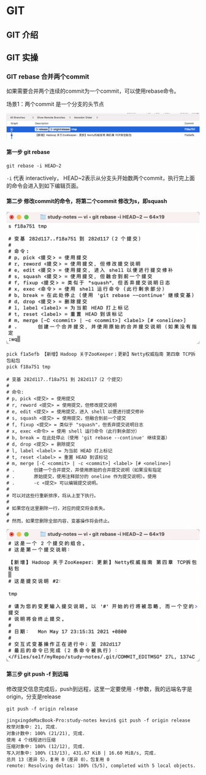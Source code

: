 # GIT 

## GIT 介绍

## GIT 实操

### GIT rebase 合并两个commit

如果需要合并两个连续的commit为一个commit，可以使用rebase命令。

场景1：两个commit 是一个分支的头节点

![example](../images/git/git%20rebase%20example.png)

#### 第一步 git rebase 
```shell script
git rebase -i HEAD~2
```
`-i` 代表 interactively， HEAD~2表示从分支头开始数两个commit，执行完上面的命令会进入到如下编辑页面。

#### 第二步 修改commit的命令，将第二个commit 修改为s，即squash

![step1](../images/git/git%20rebase%20step1.png)

```text
pick f1a5efb 【新增】Hadoop 关于ZooKeeper；更新】Netty权威指南 第四章 TCP拆包粘包
pick f18a751 tmp

# 变基 282d117..f18a751 到 282d117（2 个提交）
#
# 命令:
# p, pick <提交> = 使用提交
# r, reword <提交> = 使用提交，但修改提交说明
# e, edit <提交> = 使用提交，进入 shell 以便进行提交修补
# s, squash <提交> = 使用提交，但融合到前一个提交
# f, fixup <提交> = 类似于 "squash"，但丢弃提交说明日志
# x, exec <命令> = 使用 shell 运行命令（此行剩余部分）
# b, break = 在此处停止（使用 'git rebase --continue' 继续变基）
# d, drop <提交> = 删除提交
# l, label <label> = 为当前 HEAD 打上标记
# t, reset <label> = 重置 HEAD 到该标记
# m, merge [-C <commit> | -c <commit>] <label> [# <oneline>]
# .       创建一个合并提交，并使用原始的合并提交说明（如果没有指定
# .       原始提交，使用注释部分的 oneline 作为提交说明）。使用
# .       -c <提交> 可以编辑提交说明。
#
# 可以对这些行重新排序，将从上至下执行。
#
# 如果您在这里删除一行，对应的提交将会丢失。
#
# 然而，如果您删除全部内容，变基操作将会终止。
```
![step1](../images/git/git%20rebase%20step2.png)

#### 第三步 git push -f 到远端

修改提交信息完成后，push到远程，这里一定要使用 `-f`参数，我的远端名字是origin，分支是release
```shell script
git push -f origin release
```
```shell script
jingxingdeMacBook-Pro:study-notes kevin$ git push -f origin release
枚举对象中: 21, 完成.
对象计数中: 100% (21/21), 完成.
使用 4 个线程进行压缩
压缩对象中: 100% (12/12), 完成.
写入对象中: 100% (13/13), 431.67 KiB | 16.60 MiB/s, 完成.
总共 13（差异 5），复用 0（差异 0），包复用 0
remote: Resolving deltas: 100% (5/5), completed with 5 local objects.
```
